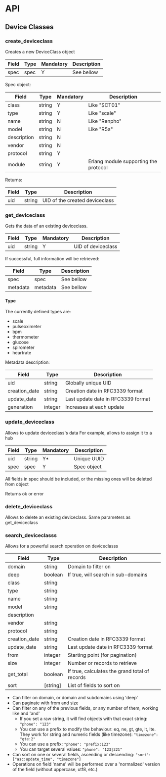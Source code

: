# API


## Device Classes


### create_deviceclass
Creates a new DeviceClass object

|Field|Type|Mandatory|Description
|---|---|---|---
|spec|spec|Y|See bellow

Spec object:

|Field|Type|Mandatory|Description
|---|---|---|---
|class|string|Y|Like "SCT01"
|type|string|Y|Like "scale"
|name|string|N|Like "Renpho"
|model|string|N|Like "R5a"
|description|string|N|
|vendor|string|N|
|protocol|string|Y|
|module|string|Y|Erlang module supporting the protocol

Returns:

|Field|Type|Description
|---|---|---
|uid|string|UID of the created deviceclass


### get_deviceclass
Gets the data of an existing deviceclass. 

|Field|Type|Mandatory|Description
|---|---|---|---
|uid|string|Y|UID of deviceclass


If successful, full information will be retrieved:

|Field|Type|Description
|---|---|---
|spec|spec|See bellow
|metadata|metadata|See bellow


#### Type

The currently defined types are:
 * scale
 * pulseoximeter
 * bpm
 * thermometer
 * glucose
 * spirometer
 * heartrate

Metadata description:

|Field|Type|Description
|---|---|---
|uid|string|Globally unique UID
|creation_date|string|Creation date in RFC3339 format
|update_date|string|Last update date in RFC3339 format
|generation|integer|Increases at each update


### update_deviceclass
Allows to update deviceclass's data
For example, allows to assign it to a hub

|Field|Type|Mandatory|Description
|---|---|---|---
|uid|string|Y*|Unique UUID
|spec|spec|Y|Spec object

All fields in spec should be included, or the missing ones will be deleted from object


Returns ok or error


### delete_deviceclass

Allows to delete an existing deviceclass. Same parameters as get_deviceclass


### search_deviceclasss
Allows for a powerful search operation on deviceclasss


|Field|Type|Description
|---|---|---
|domain|string|Domain to filter on
|deep|boolean|If true, will search in sub-domains
|class|string|
|type|string|
|name|string|
|model|string|
|description|
|vendor|string|
|protocol|string|
|creation_date|string|Creation date in RFC3339 format
|update_date|string|Last update date in RFC3339 format
|from|integer|Starting point (for pagination)
|size|integer|Number or records to retrieve
|get_total|boolean|If true, calculates the grand total of records
|sort|\[string\]|List of fields to sort on

* Can filter on domain, or domain and subdomains using 'deep'
* Can paginate with from and size
* Can filter on any of the previous fields, or any number of them, working like and 'and'
  * If you set a raw string, it will find objects with that exact string: `"phone": "123"`
  * You can use a prefix to modify the behaviour: eq, ne, gt, gte, lt, lte. They work for string and numeric fields (like timezone): `"timezone": "gte:2"` 
  * You can use a prefix: `"phone": "prefix:123"`
  * You can target several values: `"phone": "123|321"`
* Can sort on one or several fields, ascending or descending: `"sort": ["asc:update_time", "timezone"]` 
* Operations on field 'name' will be performed over a 'normalized' version of the field (without uppercase, utf8, etc.)
